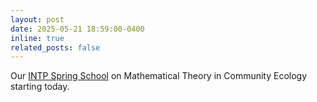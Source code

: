 ```yaml
---
layout: post
date: 2025-05-21 18:59:00-0400
inline: true
related_posts: false
---
```


Our [INTP Spring School](https://intp.science/en/events/2025-intp-spring-school-mathematical-theory-in-com) on Mathematical Theory in Community Ecology starting today.
